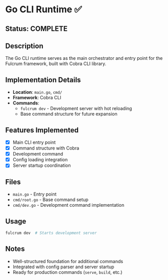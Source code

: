 # Go CLI Runtime ✅

## Status: COMPLETE

## Description
The Go CLI runtime serves as the main orchestrator and entry point for the Fulcrum framework, built with Cobra CLI library.

## Implementation Details
- **Location**: `main.go`, `cmd/`
- **Framework**: Cobra CLI
- **Commands**: 
  - `fulcrum dev` - Development server with hot reloading
  - Base command structure for future expansion

## Features Implemented
- [x] Main CLI entry point
- [x] Command structure with Cobra
- [x] Development command
- [x] Config loading integration
- [x] Server startup coordination

## Files
- `main.go` - Entry point
- `cmd/root.go` - Base command setup
- `cmd/dev.go` - Development command implementation

## Usage
```bash
fulcrum dev  # Starts development server
```

## Notes
- Well-structured foundation for additional commands
- Integrated with config parser and server startup
- Ready for production commands (`serve`, `build`, etc.)
